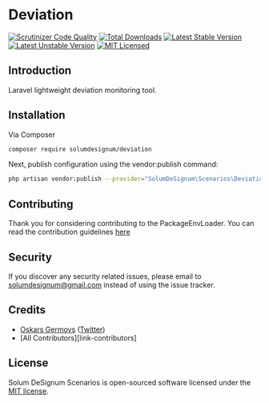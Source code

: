 # Deviation

[![Scrutinizer Code Quality](https://scrutinizer-ci.com/g/solumdesignum/deviation/badges/quality-score.png?b=master)](https://scrutinizer-ci.com/g/solumdesignum/deviation/?branch=master)
[![Total Downloads](https://poser.pugx.org/solumdesignum/deviation/downloads)](https://packagist.org/packages/solumdesignum/deviation)
[![Latest Stable Version](https://poser.pugx.org/solumdesignum/deviation/v/stable)](https://packagist.org/packages/solumdesignum/deviation)
[![Latest Unstable Version](https://poser.pugx.org/solumdesignum/deviation/v/unstable)](https://packagist.org/packages/solumdesignum/deviation)
[![MIT Licensed](https://img.shields.io/badge/license-MIT-brightgreen.svg?style=flat-square)](LICENSE.md)

## Introduction
Laravel lightweight deviation monitoring tool.

## Installation

Via Composer

``` bash
composer require solumdesignum/deviation
```

Next, publish configuration using the vendor:publish command:
``` bash
php artisan vendor:publish --provider="SolumDeSignum\Scenarios\DeviationServiceProvider"
```

## Contributing

Thank you for considering contributing to the PackageEnvLoader. You can read the contribution
guidelines [here](CONTRIBUTING.md)

## Security

If you discover any security related issues, please email to solumdesignum@gmail.com instead of using the issue tracker.

## Credits

- [Oskars Germovs](http://solum-designum.eu) ([Twitter](https://twitter.com/Solum_DeSignum))
- [All Contributors][link-contributors]

## License

Solum DeSignum Scenarios is open-sourced software licensed under the [MIT license](LICENSE.md).
